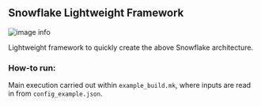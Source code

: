 ## Snowflake Lightweight Framework

![image info](./snowflake-framework-architecture.png)

Lightweight framework to quickly create the above Snowflake architecture.

### How-to run:

Main execution carried out within `example_build.mk`, where inputs are read in from `config_example.json`.